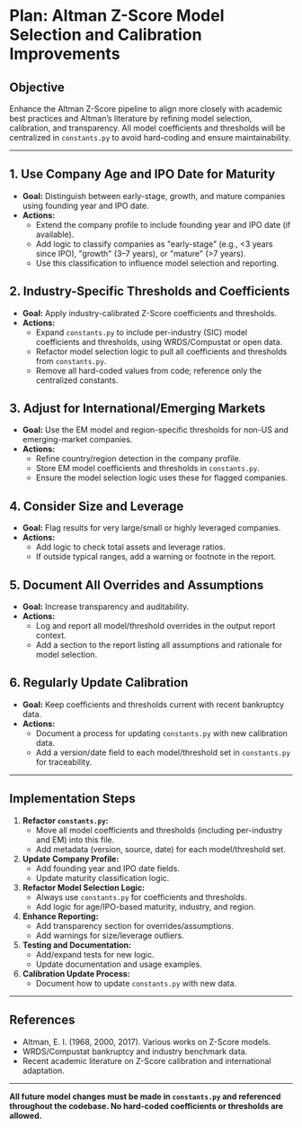 # Plan: Altman Z-Score Model Selection and Calibration Improvements

## Objective
Enhance the Altman Z-Score pipeline to align more closely with academic best practices and Altman’s literature by refining model selection, calibration, and transparency. All model coefficients and thresholds will be centralized in `constants.py` to avoid hard-coding and ensure maintainability.

---

## 1. Use Company Age and IPO Date for Maturity
- **Goal:** Distinguish between early-stage, growth, and mature companies using founding year and IPO date.
- **Actions:**
  - Extend the company profile to include founding year and IPO date (if available).
  - Add logic to classify companies as "early-stage" (e.g., <3 years since IPO), "growth" (3–7 years), or "mature" (>7 years).
  - Use this classification to influence model selection and reporting.

## 2. Industry-Specific Thresholds and Coefficients
- **Goal:** Apply industry-calibrated Z-Score coefficients and thresholds.
- **Actions:**
  - Expand `constants.py` to include per-industry (SIC) model coefficients and thresholds, using WRDS/Compustat or open data.
  - Refactor model selection logic to pull all coefficients and thresholds from `constants.py`.
  - Remove all hard-coded values from code; reference only the centralized constants.

## 3. Adjust for International/Emerging Markets
- **Goal:** Use the EM model and region-specific thresholds for non-US and emerging-market companies.
- **Actions:**
  - Refine country/region detection in the company profile.
  - Store EM model coefficients and thresholds in `constants.py`.
  - Ensure the model selection logic uses these for flagged companies.

## 4. Consider Size and Leverage
- **Goal:** Flag results for very large/small or highly leveraged companies.
- **Actions:**
  - Add logic to check total assets and leverage ratios.
  - If outside typical ranges, add a warning or footnote in the report.

## 5. Document All Overrides and Assumptions
- **Goal:** Increase transparency and auditability.
- **Actions:**
  - Log and report all model/threshold overrides in the output report context.
  - Add a section to the report listing all assumptions and rationale for model selection.

## 6. Regularly Update Calibration
- **Goal:** Keep coefficients and thresholds current with recent bankruptcy data.
- **Actions:**
  - Document a process for updating `constants.py` with new calibration data.
  - Add a version/date field to each model/threshold set in `constants.py` for traceability.

---

## Implementation Steps
1. **Refactor `constants.py`:**
   - Move all model coefficients and thresholds (including per-industry and EM) into this file.
   - Add metadata (version, source, date) for each model/threshold set.
2. **Update Company Profile:**
   - Add founding year and IPO date fields.
   - Update maturity classification logic.
3. **Refactor Model Selection Logic:**
   - Always use `constants.py` for coefficients and thresholds.
   - Add logic for age/IPO-based maturity, industry, and region.
4. **Enhance Reporting:**
   - Add transparency section for overrides/assumptions.
   - Add warnings for size/leverage outliers.
5. **Testing and Documentation:**
   - Add/expand tests for new logic.
   - Update documentation and usage examples.
6. **Calibration Update Process:**
   - Document how to update `constants.py` with new data.

---

## References
- Altman, E. I. (1968, 2000, 2017). Various works on Z-Score models.
- WRDS/Compustat bankruptcy and industry benchmark data.
- Recent academic literature on Z-Score calibration and international adaptation.

---

**All future model changes must be made in `constants.py` and referenced throughout the codebase. No hard-coded coefficients or thresholds are allowed.**
